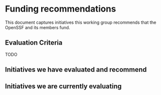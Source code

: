 # Funding recommendations

This document captures initiatives this working group recommends that the OpenSSF and its members fund.

## Evaluation Criteria

TODO

## Initiatives we have evaluated and recommend

## Initiatives we are currently evaluating